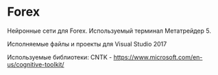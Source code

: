 # Forex
Нейронные сети для Forex. Используемый терминал Метатрейдер 5.

Исполняемые файлы и проекты для Visual Studio 2017

Используемые библиотеки:
CNTK - https://www.microsoft.com/en-us/cognitive-toolkit/
